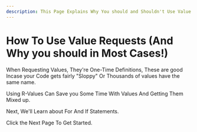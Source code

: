 ```yaml
---
description: This Page Explains Why You should and Shouldn't Use Value Requesting.
---
```


# How To Use Value Requests \(And Why you should in Most Cases!\)

When Requesting Values, They're One-Time Definitions, These are good Incase your Code gets fairly "Sloppy" Or Thousands of values have the same name.

Using R-Values Can Save you Some Time With Values And Getting Them Mixed up.

Next, We'll Learn about For And If Statements.

Click the Next Page To Get Started.

